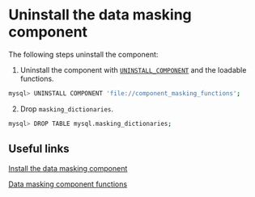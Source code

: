 # Uninstall the data masking component

The following steps uninstall the component:

1. Uninstall the component with [`UNINSTALL_COMPONENT`](uninstall-component.md) and the loadable functions.

```{.bash data-prompt="mysql>"}
mysql> UNINSTALL COMPONENT 'file://component_masking_functions';
```

2. Drop `masking_dictionaries`.

```{.bash data-prompt="mysql>"}
mysql> DROP TABLE mysql.masking_dictionaries;
```

## Useful links

[Install the data masking component](install-data-masking-component.md)

[Data masking component functions](data-masking-function-list.md)